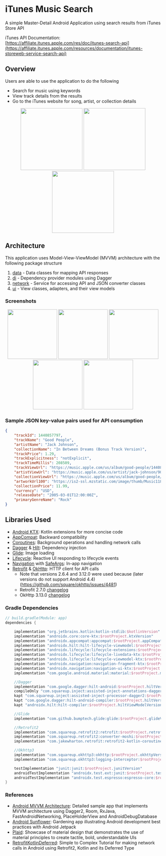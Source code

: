 # iTunes Music Search
A simple Master-Detail Android Application using search results from iTunes Store API

iTunes API Documentation: [https://affiliate.itunes.apple.com/res/doc/itunes-search-api](https://affiliate.itunes.apple.com/resources/documentation/itunes-storeweb-service-search-api)

## Overview
Users are able to use the application to do the following
* Search for music using keywords
* View track details from the results
* Go to the iTunes website for song, artist, or collection details

<p align="center">
  <img src="https://github.com/jhaiasi/iTunes-Music-Search/blob/dev/screenshots/home.gif" width="200">
  <img src="https://github.com/jhaiasi/iTunes-Music-Search/blob/dev/screenshots/details.gif" width="200">
  <img src="https://github.com/jhaiasi/iTunes-Music-Search/blob/dev/screenshots/search.gif" width="200">
</p>

## Architecture
This application uses Model-View-ViewModel (MVVM) architecture with the following package structure
1. [data](https://github.com/jhaiasi/iTunes-Music-Search/tree/dev/app/src/main/java/com/jhaiasi/itunesmusicsearch/data) - Data classes for mapping API responses
2. [di](https://github.com/jhaiasi/iTunes-Music-Search/tree/dev/app/src/main/java/com/jhaiasi/itunesmusicsearch/di) - Dependency provider modules using Dagger
3. [network](https://github.com/jhaiasi/iTunes-Music-Search/tree/dev/app/src/main/java/com/jhaiasi/itunesmusicsearch/network) - Service for accessing API and JSON converter classes
4. [ui](https://github.com/jhaiasi/iTunes-Music-Search/tree/dev/app/src/main/java/com/jhaiasi/itunesmusicsearch/ui) - View classes, adapters, and their view models

### Screenshots
<p align="center">
  <img src="https://github.com/jhaiasi/iTunes-Music-Search/blob/dev/screenshots/home.png" width="160">
  <img src="https://github.com/jhaiasi/iTunes-Music-Search/blob/dev/screenshots/search.png" width="160">
  <img src="https://github.com/jhaiasi/iTunes-Music-Search/blob/dev/screenshots/details.png" width="160">
  <img src="https://github.com/jhaiasi/iTunes-Music-Search/blob/dev/screenshots/no-results.png" width="160">
  <img src="https://github.com/jhaiasi/iTunes-Music-Search/blob/dev/screenshots/explicit.png" width="160">
</p>

### Sample JSON key-value pairs used for API consumption
```json
{
    "trackId": 1440857797,
    "trackName": "Good People",
    "artistName": "Jack Johnson",
    "collectionName": "In Between Dreams (Bonus Track Version)",
    "trackPrice": 1.29,
    "trackExplicitness": "notExplicit",
    "trackTimeMillis": 208509,
    "trackViewUrl": "https://music.apple.com/us/album/good-people/1440857781?i=1440857797&uo=4",
    "artistViewUrl": "https://music.apple.com/us/artist/jack-johnson/909253?uo=4",
    "collectionViewUrl": "https://music.apple.com/us/album/good-people/1440857781?i=1440857797&uo=4",
    "artworkUrl100": "https://is2-ssl.mzstatic.com/image/thumb/Music118/v4/24/46/97/24469731-f56f-29f6-67bd-53438f59ebcb/source/100x100bb.jpg",
    "collectionPrice": 11.99,
    "currency": "USD",
    "releaseDate": "2005-03-01T12:00:00Z",
    "primaryGenreName": "Rock"
}
```

## Libraries Used
* [Android KTX](https://developer.android.com/kotlin/ktx): Kotlin extensions for more concise code
* [AppCompat](https://developer.android.com/topic/libraries/support-library/packages#v7-appcompat): Backward compatibility
* [Coroutines](https://kotlinlang.org/docs/coroutines-overview.html): Background operations and handling network calls
* [Dagger](https://dagger.dev/) & [Hilt](https://developer.android.com/training/dependency-injection/hilt-android): Dependency injection
* [Glide](https://bumptech.github.io/glide/): Image loading
* [Lifecycle](https://developer.android.com/topic/libraries/architecture/lifecycle): Reactive UI responding to lifecycle events
* [Navigation](https://developer.android.com/guide/navigation) with [SafeArgs](https://developer.android.com/jetpack/androidx/releases/navigation#safe_args): In-app navigation
* [Retrofit](https://square.github.io/retrofit/) & [OkHttp](https://square.github.io/okhttp/): HTTP client for API calls
    * Note that versions 2.6.4 and 3.12.0 were used because (later versions do not support Android 4.4)(https://github.com/square/okhttp/issues/4481)
    * Retrofit 2.7.0 [changelog](https://github.com/square/retrofit/blob/master/CHANGELOG.md#version-270-2019-12-09)
    * OkHttp 3.13.0 [changelog](https://square.github.io/okhttp/changelog_3x/#version-3130)

### Gradle Dependencies
```kotlin
// build.gradle(Module: app)
dependencies {

    implementation "org.jetbrains.kotlin:kotlin-stdlib:$kotlinVersion"
    implementation "androidx.core:core-ktx:$rootProject.ktxVersion"
    implementation "androidx.appcompat:appcompat:$rootProject.appCompatVersion"
    implementation "androidx.hilt:hilt-lifecycle-viewmodel:$rootProject.hiltViewModelVersion"
    implementation "androidx.lifecycle:lifecycle-extensions:$rootProject.lifecycleVersion"
    implementation "androidx.lifecycle:lifecycle-livedata-ktx:$rootProject.lifecycleVersion"
    implementation "androidx.lifecycle:lifecycle-viewmodel-ktx:$rootProject.lifecycleVersion"
    implementation "androidx.navigation:navigation-fragment-ktx:$rootProject.navigationVersion"
    implementation "androidx.navigation:navigation-ui-ktx:$rootProject.navigationVersion"
    implementation "com.google.android.material:material:$rootProject.materialVersion"

    //Dagger
    implementation "com.google.dagger:hilt-android:$rootProject.hiltVersion"
    compileOnly "com.squareup.inject:assisted-inject-annotations-dagger2:$rootProject.daggerVersion"
    kapt "com.squareup.inject:assisted-inject-processor-dagger2:$rootProject.daggerVersion"
    kapt "com.google.dagger:hilt-android-compiler:$rootProject.hiltVersion"
    kapt "androidx.hilt:hilt-compiler:$rootProject.hiltViewModelVersion"

    //Glide
    implementation "com.github.bumptech.glide:glide:$rootProject.glideVersion"

    //Retrofit2
    implementation "com.squareup.retrofit2:retrofit:$rootProject.retrofitVersion"
    implementation "com.squareup.retrofit2:converter-moshi:$rootProject.retrofitVersion"
    implementation "com.jakewharton.retrofit:retrofit2-kotlin-coroutines-adapter:$rootProject.retrofitCoroutineAdapterVersion"

    //Okhttp3
    implementation "com.squareup.okhttp3:okhttp:$rootProject.okhttpVersion"
    implementation "com.squareup.okhttp3:logging-interceptor:$rootProject.okhttpVersion"

    testImplementation "junit:junit:$rootProject.junitVersion"
    androidTestImplementation "androidx.test.ext:junit:$rootProject.testExtVersion"
    androidTestImplementation "androidx.test.espresso:espresso-core:$rootProject.testEspressoVersion"
}
```

### References
* [Android MVVM Architecture](https://github.com/MindorksOpenSource/android-mvvm-architecture): Detailed sample app that implements MVVM architecture using Dagger2, Room, RxJava, FastAndroidNetworking, PlaceHolderView and AndroidDebugDatabase
* [Android Sunflower](https://github.com/android/sunflower): Gardening app illustrating Android development best practices with Android Jetpack
* [Plaid](https://github.com/nickbutcher/plaid): Showcase of material design that demonstrates the use of material principles to create tactile, bold, understandable UIs
* [RetrofitKotlinDeferred](https://github.com/navi25/RetrofitKotlinDeferred): Simple to Complex Tutorial for making network calls in Android using Retrofit2, Kotlin and its Deferred Type